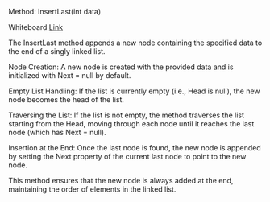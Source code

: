 ﻿Method: InsertLast(int data)
 
Whiteboard [Link](https://github.com/Abed1313/LinkedListLibrary/blob/master/StudyLinkedList/assest/InsertLast.jpg)

The InsertLast method appends a new node containing the specified data to the end of a singly linked list.

Node Creation: A new node is created with the provided data and is initialized with Next = null by default.

Empty List Handling: If the list is currently empty (i.e., Head is null), the new node becomes the head of the list.

Traversing the List: If the list is not empty, the method traverses the list starting from the Head, moving through each node until it reaches the last node (which has Next = null).

Insertion at the End: Once the last node is found, the new node is appended by setting the Next property of the current last node to point to the new node.

This method ensures that the new node is always added at the end, maintaining the order of elements in the linked list.

